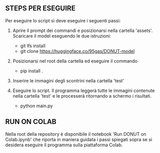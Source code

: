 ## STEPS PER ESEGUIRE
Per eseguire lo script si deve eseguire i seguenti passi:

1. Aprire il prompt dei commandi e posizionarsi nella cartella 'assets'. Scaricare il model eseguendo le due istruzioni:
   * git lfs install
   * git clone https://huggingface.co/95gas/DONUT-model

2. Posizionarsi nel root della cartella ed eseguire il commando
   * pip install .
  
3. Inserire le immagini degli scontrini nella cartella 'test'
     
3. Eseguire lo script. Il programma leggerà tutte le immagini contenute nella cartella 'test' e le processerà ritornando a schermo i risultati. 
   * python main.py




## RUN ON COLAB
Nella root della repository è disponibile il notebook 'Run DONUT on Colab.ipynb' che riporta in maniera guidata i passi spiegati sopra se si desidera eseguire il programma sulla piattaforma Colab. 

